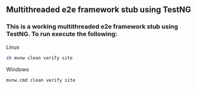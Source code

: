 ## Multithreaded e2e framework stub using TestNG

### This is a working multithreaded e2e framework stub using TestNG. To run execute the following:

Linux
```bash
sh mvnw clean verify site
```
Windows
```bash
mvnw.cmd clean verify site
```
